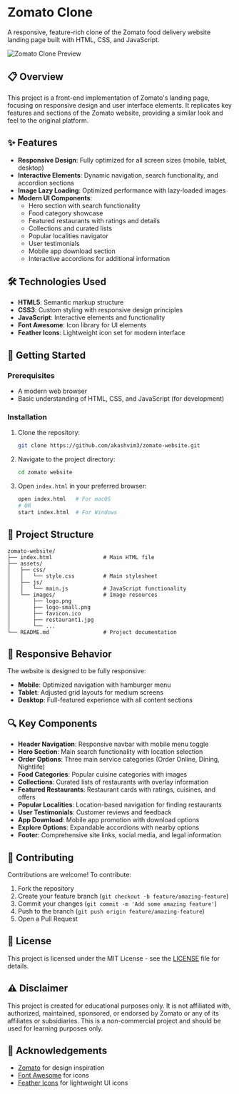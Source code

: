 # Zomato Clone

A responsive, feature-rich clone of the Zomato food delivery website landing page built with HTML, CSS, and JavaScript.

![Zomato Clone Preview](https://akashvim3.github.io/Zomato-website/)

## 📋 Overview

This project is a front-end implementation of Zomato's landing page, focusing on responsive design and user interface elements. It replicates key features and sections of the Zomato website, providing a similar look and feel to the original platform.

## ✨ Features

- **Responsive Design**: Fully optimized for all screen sizes (mobile, tablet, desktop)
- **Interactive Elements**: Dynamic navigation, search functionality, and accordion sections
- **Image Lazy Loading**: Optimized performance with lazy-loaded images
- **Modern UI Components**: 
  - Hero section with search functionality
  - Food category showcase
  - Featured restaurants with ratings and details
  - Collections and curated lists
  - Popular localities navigator
  - User testimonials
  - Mobile app download section
  - Interactive accordions for additional information

## 🛠️ Technologies Used

- **HTML5**: Semantic markup structure
- **CSS3**: Custom styling with responsive design principles
- **JavaScript**: Interactive elements and functionality
- **Font Awesome**: Icon library for UI elements
- **Feather Icons**: Lightweight icon set for modern interface

## 🚀 Getting Started

### Prerequisites

- A modern web browser
- Basic understanding of HTML, CSS, and JavaScript (for development)

### Installation

1. Clone the repository:
   ```bash
   git clone https://github.com/akashvim3/zomato-website.git
   ```

2. Navigate to the project directory:
   ```bash
   cd zomato website
   ```

3. Open `index.html` in your preferred browser:
   ```bash
   open index.html   # For macOS
   # OR
   start index.html  # For Windows
   ```

## 📂 Project Structure

```
zomato-website/
├── index.html                # Main HTML file
├── assets/
│   ├── css/
│   │   └── style.css         # Main stylesheet
│   ├── js/
│   │   └── main.js           # JavaScript functionality
│   └── images/               # Image resources
│       ├── logo.png
│       ├── logo-small.png
│       ├── favicon.ico
│       ├── restaurant1.jpg
│       └── ...
└── README.md                 # Project documentation
```

## 📱 Responsive Behavior

The website is designed to be fully responsive:

- **Mobile**: Optimized navigation with hamburger menu
- **Tablet**: Adjusted grid layouts for medium screens
- **Desktop**: Full-featured experience with all content sections

## 🔍 Key Components

- **Header Navigation**: Responsive navbar with mobile menu toggle
- **Hero Section**: Main search functionality with location selection
- **Order Options**: Three main service categories (Order Online, Dining, Nightlife)
- **Food Categories**: Popular cuisine categories with images
- **Collections**: Curated lists of restaurants with overlay information
- **Featured Restaurants**: Restaurant cards with ratings, cuisines, and offers
- **Popular Localities**: Location-based navigation for finding restaurants
- **User Testimonials**: Customer reviews and feedback
- **App Download**: Mobile app promotion with download options
- **Explore Options**: Expandable accordions with nearby options
- **Footer**: Comprehensive site links, social media, and legal information

## 🤝 Contributing

Contributions are welcome! To contribute:

1. Fork the repository
2. Create your feature branch (`git checkout -b feature/amazing-feature`)
3. Commit your changes (`git commit -m 'Add some amazing feature'`)
4. Push to the branch (`git push origin feature/amazing-feature`)
5. Open a Pull Request

## 📜 License

This project is licensed under the MIT License - see the [LICENSE](LICENSE) file for details.

## ⚠️ Disclaimer

This project is created for educational purposes only. It is not affiliated with, authorized, maintained, sponsored, or endorsed by Zomato or any of its affiliates or subsidiaries. This is a non-commercial project and should be used for learning purposes only.

## 🙏 Acknowledgements

- [Zomato](https://www.zomato.com/) for design inspiration
- [Font Awesome](https://fontawesome.com/) for icons
- [Feather Icons](https://feathericons.com/) for lightweight UI icons
